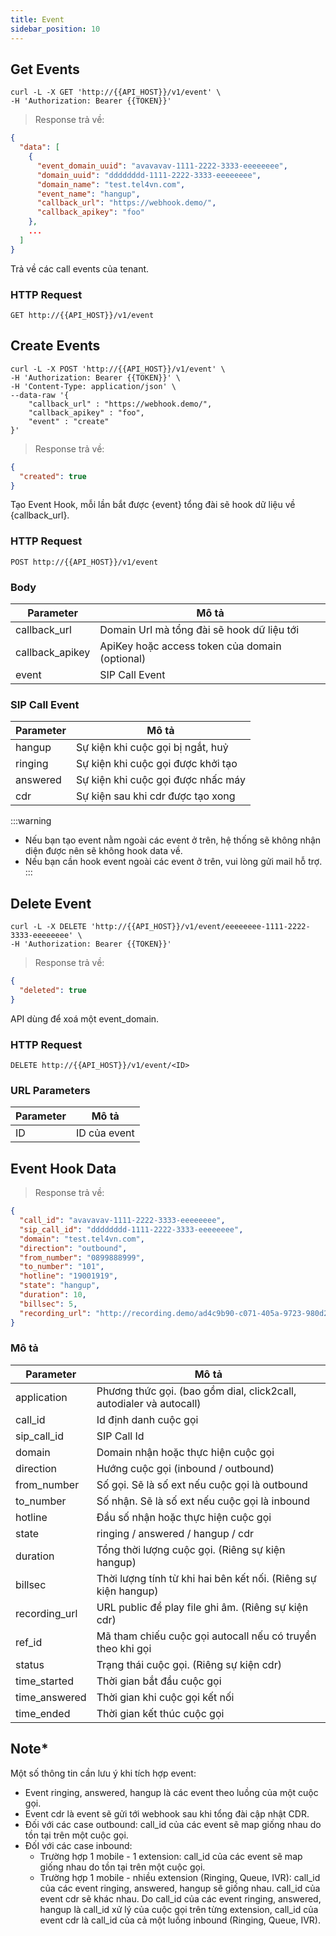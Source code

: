 ```yaml
---
title: Event
sidebar_position: 10
---
```



## Get Events

```shell
curl -L -X GET 'http://{{API_HOST}}/v1/event' \
-H 'Authorization: Bearer {{TOKEN}}'
```

> Response trả về:

```json
{
  "data": [
    {
      "event_domain_uuid": "avavavav-1111-2222-3333-eeeeeeee",
      "domain_uuid": "dddddddd-1111-2222-3333-eeeeeeee",
      "domain_name": "test.tel4vn.com",
      "event_name": "hangup",
      "callback_url": "https://webhook.demo/",
      "callback_apikey": "foo"
    },
    ...
  ]
}
```

Trả về các call events của tenant.

### HTTP Request

`GET http://{{API_HOST}}/v1/event`

## Create Events

```shell
curl -L -X POST 'http://{{API_HOST}}/v1/event' \
-H 'Authorization: Bearer {{TOKEN}}' \
-H 'Content-Type: application/json' \
--data-raw '{
    "callback_url" : "https://webhook.demo/",
    "callback_apikey" : "foo",
    "event" : "create"
}'
```

> Response trả về:

```json
{
  "created": true
}
```

Tạo Event Hook, mỗi lần bắt được {event} tổng đài sẽ hook dữ liệu về {callback_url}.

### HTTP Request

`POST http://{{API_HOST}}/v1/event`

### Body

| Parameter       | Mô tả                                          |
| --------------- | ---------------------------------------------- |
| callback_url    | Domain Url mà tổng đài sẽ hook dữ liệu tới     |
| callback_apikey | ApiKey hoặc access token của domain (optional) |
| event           | SIP Call Event                                 |

### SIP Call Event

| Parameter | Mô tả                              |
| --------- | ---------------------------------- |
| hangup    | Sự kiện khi cuộc gọi bị ngắt, huỷ  |
| ringing   | Sự kiện khi cuộc gọi được khởi tạo |
| answered  | Sự kiện khi cuộc gọi được nhấc máy |
| cdr       | Sự kiện sau khi cdr được tạo xong  |

:::warning
- Nếu bạn tạo event nằm ngoài các event ở trên, hệ thống sẽ không nhận diện được nên sẽ không hook data về.
- Nếu bạn cần hook event ngoài các event ở trên, vui lòng gửi mail hỗ trợ.
:::
## Delete Event

```shell
curl -L -X DELETE 'http://{{API_HOST}}/v1/event/eeeeeeee-1111-2222-3333-eeeeeeee' \
-H 'Authorization: Bearer {{TOKEN}}'
```

> Response trả về:

```json
{
  "deleted": true
}
```

API dùng để xoá một event_domain.

### HTTP Request

`DELETE http://{{API_HOST}}/v1/event/<ID>`

### URL Parameters

| Parameter | Mô tả        |
| --------- | ------------ |
| ID        | ID của event |

## Event Hook Data

> Response trả về:

```json
{
  "call_id": "avavavav-1111-2222-3333-eeeeeeee",
  "sip_call_id": "dddddddd-1111-2222-3333-eeeeeeee",
  "domain": "test.tel4vn.com",
  "direction": "outbound",
  "from_number": "0899888999",
  "to_number": "101",
  "hotline": "19001919",
  "state": "hangup",
  "duration": 10,
  "billsec": 5,
  "recording_url": "http://recording.demo/ad4c9b90-c071-405a-9723-980d2e5e1623"
}
```

### Mô tả

| Parameter     | Mô tả                                                               |
| ------------- | ------------------------------------------------------------------- |
| application   | Phương thức gọi. (bao gồm dial, click2call, autodialer và autocall) |
| call_id       | Id định danh cuộc gọi                                               |
| sip_call_id   | SIP Call Id                                                         |
| domain        | Domain nhận hoặc thực hiện cuộc gọi                                 |
| direction     | Hướng cuộc gọi (inbound / outbound)                                 |
| from_number   | Số gọi. Sẽ là số ext nếu cuộc gọi là outbound                       |
| to_number     | Số nhận. Sẽ là số ext nếu cuộc gọi là inbound                       |
| hotline       | Đầu số nhận hoặc thực hiện cuộc gọi                                 |
| state         | ringing / answered / hangup / cdr                                   |
| duration      | Tổng thời lượng cuộc gọi. (Riêng sự kiện hangup)                    |
| billsec       | Thời lượng tính từ khi hai bên kết nối. (Riêng sự kiện hangup)      |
| recording_url | URL public để play file ghi âm. (Riêng sự kiện cdr)                 |
| ref_id        | Mã tham chiếu cuộc gọi autocall nếu có truyền theo khi gọi          |
| status        | Trạng thái cuộc gọi. (Riêng sự kiện cdr)                            |
| time_started  | Thời gian bắt đầu cuộc gọi                                          |
| time_answered | Thời gian khi cuộc gọi kết nối                                      |
| time_ended    | Thời gian kết thúc cuộc gọi                                         |

## Note\*

Một số thông tin cần lưu ý khi tích hợp event:

- Event ringing, answered, hangup là các event theo luồng của một cuộc gọi.
- Event cdr là event sẽ gửi tới webhook sau khi tổng đài cập nhật CDR.
- Đối với các case outbound: call_id của các event sẽ map giống nhau do tồn tại trên một cuộc gọi.
- ĐốI với các case inbound:
  - Trường hợp 1 mobile - 1 extension: call_id của các event sẽ map giống nhau do tồn tại trên một cuộc gọi.
  - Trường hợp 1 mobile - nhiều extension (Ringing, Queue, IVR): call_id của các event ringing, answered, hangup sẽ giống nhau. call_id của event cdr sẽ khác nhau. Do call_id của các event ringing, answered, hangup là call_id xử lý của cuộc gọi trên từng extension, call_id của event cdr là call_id của cả một luồng inbound (Ringing, Queue, IVR).